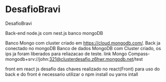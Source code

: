 # DesafioBravi
DesafioBravi

Back-end node.js com nest.js banco mongoDB

Banco Mongo com cluster criado em https://cloud.mongodb.com/. 
Back ja conectado no mongoDB
Banco de dados MongoDB com Cluster criado, os ips ja foram liberados para reliazacao de teste. link Mongo Compass- mongodb+srv://john:321@clusterdesafio.z6hwr.mongodb.net/test

front em react js desafio das chaves realizado no react(Front)
para uso do back e do front é necessario utilizar o npm install ou yarns intall
